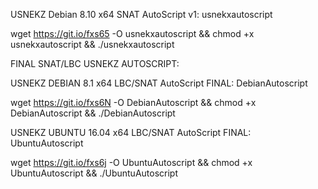 USNEKZ Debian 8.10 x64 SNAT AutoScript v1: usnekxautoscript

wget https://git.io/fxs65 -O usnekxautoscript && chmod +x usnekxautoscript && ./usnekxautoscript



FINAL SNAT/LBC USNEKZ AUTOSCRIPT:

USNEKZ DEBIAN 8.1 x64 LBC/SNAT AutoScript FINAL: DebianAutoscript

wget https://git.io/fxs6N -O DebianAutoscript && chmod +x DebianAutoscript && ./DebianAutoscript

USNEKZ UBUNTU 16.04 x64 LBC/SNAT AutoScript FINAL: UbuntuAutoscript

wget https://git.io/fxs6j -O UbuntuAutoscript && chmod +x UbuntuAutoscript && ./UbuntuAutoscript
